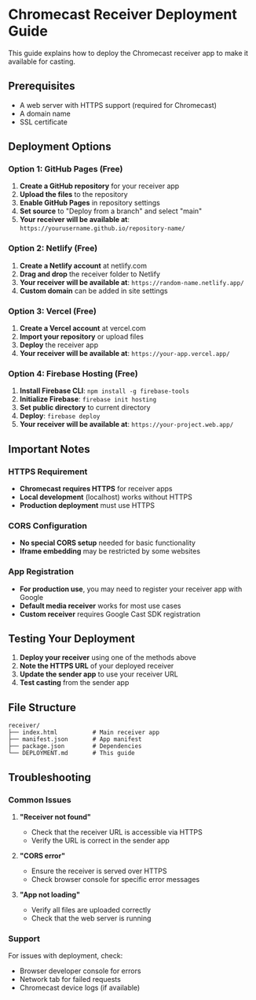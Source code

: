 # Chromecast Receiver Deployment Guide

This guide explains how to deploy the Chromecast receiver app to make it available for casting.

## Prerequisites

- A web server with HTTPS support (required for Chromecast)
- A domain name
- SSL certificate

## Deployment Options

### Option 1: GitHub Pages (Free)

1. **Create a GitHub repository** for your receiver app
2. **Upload the files** to the repository
3. **Enable GitHub Pages** in repository settings
4. **Set source** to "Deploy from a branch" and select "main"
5. **Your receiver will be available at**: `https://yourusername.github.io/repository-name/`

### Option 2: Netlify (Free)

1. **Create a Netlify account** at netlify.com
2. **Drag and drop** the receiver folder to Netlify
3. **Your receiver will be available at**: `https://random-name.netlify.app/`
4. **Custom domain** can be added in site settings

### Option 3: Vercel (Free)

1. **Create a Vercel account** at vercel.com
2. **Import your repository** or upload files
3. **Deploy** the receiver app
4. **Your receiver will be available at**: `https://your-app.vercel.app/`

### Option 4: Firebase Hosting (Free)

1. **Install Firebase CLI**: `npm install -g firebase-tools`
2. **Initialize Firebase**: `firebase init hosting`
3. **Set public directory** to current directory
4. **Deploy**: `firebase deploy`
5. **Your receiver will be available at**: `https://your-project.web.app/`

## Important Notes

### HTTPS Requirement
- **Chromecast requires HTTPS** for receiver apps
- **Local development** (localhost) works without HTTPS
- **Production deployment** must use HTTPS

### CORS Configuration
- **No special CORS setup** needed for basic functionality
- **Iframe embedding** may be restricted by some websites

### App Registration
- **For production use**, you may need to register your receiver app with Google
- **Default media receiver** works for most use cases
- **Custom receiver** requires Google Cast SDK registration

## Testing Your Deployment

1. **Deploy your receiver** using one of the methods above
2. **Note the HTTPS URL** of your deployed receiver
3. **Update the sender app** to use your receiver URL
4. **Test casting** from the sender app

## File Structure

```
receiver/
├── index.html          # Main receiver app
├── manifest.json       # App manifest
├── package.json        # Dependencies
└── DEPLOYMENT.md       # This guide
```

## Troubleshooting

### Common Issues

1. **"Receiver not found"**
   - Check that the receiver URL is accessible via HTTPS
   - Verify the URL is correct in the sender app

2. **"CORS error"**
   - Ensure the receiver is served over HTTPS
   - Check browser console for specific error messages

3. **"App not loading"**
   - Verify all files are uploaded correctly
   - Check that the web server is running

### Support

For issues with deployment, check:
- Browser developer console for errors
- Network tab for failed requests
- Chromecast device logs (if available)
